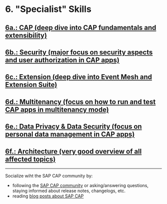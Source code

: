 # 6. "Specialist" Skills

## [6a.: CAP (deep dive into CAP fundamentals and extensibility)](https://github.com/msg-CareerPaths/sap-cap-persona/blob/main/chapters/001-specialist-skills/006a-CAP-Specialist.md)

## [6b.: Security (major focus on security aspects and user authorization in CAP apps)](https://github.com/msg-CareerPaths/sap-cap-persona/blob/main/chapters/001-specialist-skills/006b-Security-Specialist.md)

## [6c.: Extension (deep dive into Event Mesh and Extension Suite)](https://github.com/msg-CareerPaths/sap-cap-persona/blob/main/chapters/001-specialist-skills/006c-Extension-Specialist.md)

## [6d.: Multitenancy (focus on how to run and test CAP apps in multitenancy mode)](https://github.com/msg-CareerPaths/sap-cap-persona/blob/main/chapters/001-specialist-skills/006d-Multitenancy-Specialist.md)

## [6e.: Data Privacy & Data Security (focus on personal data management in CAP apps)](https://github.com/msg-CareerPaths/sap-cap-persona/blob/main/chapters/001-specialist-skills/006e-Data-Privacy-%26-Data-Security-Specialist.md)

## [6f.: Architecture (very good overview of all affected topics)](https://github.com/msg-CareerPaths/sap-cap-persona/blob/main/chapters/001-specialist-skills/006f-Architecture-Specialist.md)

---

Socialize wiht the SAP CAP community by:

- following the [SAP CAP community](https://community.sap.com/topics/cloud-application-programming) or asking/answering questions, staying informed about release notes, changelogs, etc.
- reading [blog posts about SAP CAP](https://community.sap.com/search/?ct=blog&mt=9f13aee1-834c-4105-8e43-ee442775e5ce&q=cloud%20application%20programming)
